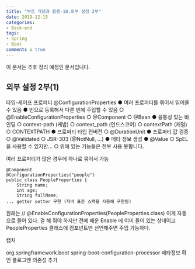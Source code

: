 ```yaml
---
title: "부트 개념과 활용-10.외부 설정 2부"
date: 2019-12-15
categories:
- Back-end
tags:
- Spring 
- Boot
comments : true
---
```


이 문서는 추후 정리 예정인 문서입니다.

## 외부 설정 2부(1)

타입-세이프 프로퍼티 @ConfigurationProperties
● 여러 프로퍼티를 묶어서 읽어올 수 있음
● 빈으로 등록해서 다른 빈에 주입할 수 있음
○ @EnableConfigurationProperties
○ @Component
○ @Bean
● 융통성 있는 바인딩
○ context-path (케밥)
○ context_path (언드스코어)
○ contextPath (캐멀)
○ CONTEXTPATH
● 프로퍼티 타입 컨버전
○ @DurationUnit
● 프로퍼티 값 검증
○ @Validated
○ JSR-303 (@NotNull, ...)
● 메타 정보 생성
● @Value
○ SpEL 을 사용할 수 있지만...
○ 위에 있는 기능들은 전부 사용 못합니다.


여러 프로퍼티가 많은 경우에 하나로 묶어서 가능
~~~
@Component
@ConfigurationProperties("people")
public class PeopleProperties {
    String name;
    int age;
    String fullName;
... getter setter 구현 (자바 표준 스펙을 사용해 구현됨)
~~~
원래는 // @EnableConfigurationProperties(PeopleProperties.class) 이게 자동으로 들어 있다. 
걸 해 줘야 하지만 전에 배운 Enable 에 이미 들어 있는 상태이고
PeopleProperties 클래스에 컴포넌트만 선언해주면 주입 가능하다.





캡처

<dependency>
    <groupId>org.springframework.boot</groupId>
    <artifactId>spring-boot-configuration-processor</artifactId>
</dependency>
메타정보 확인 플로그엔 의존성 추가






